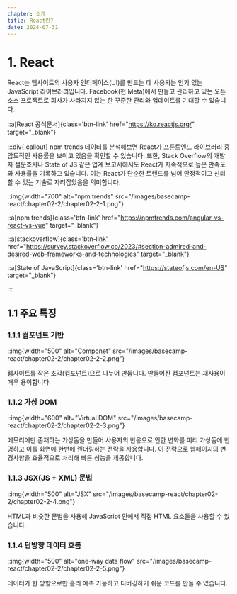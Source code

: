 ```yaml
---
chapter: 소개
title: React란?
date: 2024-07-31
---
```


# 1. React

React는 웹사이트의 사용자 인터페이스(UI)를 만드는 데 사용되는 인기 있는 JavaScript 라이브러리입니다. Facebook(현 Meta)에서 만들고 관리하고 있는 오픈소스 프로젝트로 회사가 사라지지 않는 한 꾸준한 관리와 업데이트를 기대할 수 있습니다.

::a[React 공식문서]{class='btn-link' href="https://ko.reactjs.org/" target="\_blank"}

:::div{.callout}
npm trends 데이터를 분석해보면 React가 프론트엔드 라이브러리 중 압도적인 사용률을 보이고 있음을 확인할 수 있습니다. 또한, Stack Overflow의 개발자 설문조사나 State of JS 같은 업계 보고서에서도 React가 지속적으로 높은 만족도와 사용률을 기록하고 있습니다. 이는 React가 단순한 트렌드를 넘어 안정적이고 신뢰할 수 있는 기술로 자리잡았음을 의미합니다.

::img{width="700" alt="npm trends" src="/images/basecamp-react/chapter02-2/chapter02-2-1.png"}

::a[npm trends]{class='btn-link' href="https://npmtrends.com/angular-vs-react-vs-vue" target="\_blank"}

::a[stackoverflow]{class='btn-link' href="https://survey.stackoverflow.co/2023/#section-admired-and-desired-web-frameworks-and-technologies" target="\_blank"}

::a[State of JavaScript]{class='btn-link' href="https://stateofjs.com/en-US" target="\_blank"}

:::

## 1.1 주요 특징

### 1.1.1 컴포넌트 기반

::img{width="500" alt="Componet" src="/images/basecamp-react/chapter02-2/chapter02-2-2.png"}

웹사이트를 작은 조각(컴포넌트)으로 나누어 만듭니다. 만들어진 컴포넌트는 재사용이 매우 용이합니다.

### 1.1.2 가상 DOM

::img{width="600" alt="Virtual DOM" src="/images/basecamp-react/chapter02-2/chapter02-2-3.png"}

메모리에만 존재하는 가상돔을 만들어 사용자의 반응으로 인한 변화를 미리 가상돔에 반영하고 이를 화면에 한번에 렌더링하는 전략을 사용합니다. 이 전략으로 웹페이지의 변경사항을 효율적으로 처리해 빠른 성능을 제공합니다.

### 1.1.3 JSX(JS + XML) 문법

::img{width="500" alt="JSX" src="/images/basecamp-react/chapter02-2/chapter02-2-4.png"}

HTML과 비슷한 문법을 사용해 JavaScript 안에서 직접 HTML 요소들을 사용할 수 있습니다.

### 1.1.4 단방향 데이터 흐름

::img{width="500" alt="one-way data flow" src="/images/basecamp-react/chapter02-2/chapter02-2-5.png"}

데이터가 한 방향으로만 흘러 예측 가능하고 디버깅하기 쉬운 코드를 만들 수 있습니다.
